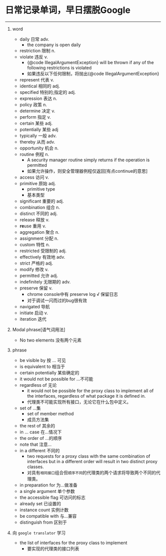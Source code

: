# 日常记录单词，早日摆脱Google #

----------
1. word	
	- daily 日常 adv.
		- the company is open daily 
	- restriction 限制 n.
	- violate 违反 v.
		- {@code IllegalArgumentException} will be thrown if any of the following restrictions is violated 
		- 如果违反以下任何限制，将抛出{@code IllegalArgumentException}
	- represent 代表 v.
	- identical 相同的 adj.
	- specified 特别的;指定的 adj.
	- expression 表达 n.
	- policy 政策 n.
	- determine 决定 v.
	- perform 指定 v.
	- certain 某些 adj.
	- potentially 某些 adj
	- typically 一般 adv.
	- thereby 从而 adv.
	- opportunity 机会 n.
	- routine 例程 n.
		- A security manager routine simply returns if the operation is permitted
		- 如果允许操作，则安全管理器例程仅返回[有点continue的意思]
	- access 访问 v. 
	- primitive 原始 adj.
		- primitive type
		- 基本类型
	- significant 重要的 adj.
	- combination 组合 n.
	- distinct 不同的 adj.
	- release 释放 v.
	- **re**use 重用 v.
	- aggregation 聚合 n.
	- assignment 分配 n.
	- custom 特性 n.
	- restricted 受限制的 adj.
	- effectively 有效地 adv.
	- strict 严格的 adj.
	- modify 修改 v.
	- permitted 允许 adj.
	- indefinitely 无限期的 adv.
	- preserve 保留 v.
		- chrome console中有 preserve log √ 保留日志
		- 对于调试一闪而过的bug很有效
	- navigated 导航
	- initiate 	启动 v.
	- iteration 迭代

2. Modal phrase[语气词用法]
	- No two elements 没有两个元素
		
3. phrase
	- be visible by 按 ... 可见
	- is equivalent to 相当于
	- certain potentially 某些确定的
	- it would not be possible for ...不可能
	- regardless of 无论
		- it would not be possible for the proxy class to implement all of the interfaces, regardless of what package it is defined in.
		- 代理类不可能实现所有接口，无论它在什么包中定义。
	- set of ...集
		- set of member method  
		- 成员方法集
	- the rest of 其余的 
	- in ... case 在...情况下
	- the order of ...的顺序
	- note that 注意...
	- in a different 不同的
		- two requests for a proxy class with the same combination of interfaces but in a different order will result in two distinct proxy classes.
		- 对具有`相同接口`组合但`顺序不同`的代理类的两个请求将导致两个不同的代理类。
	- in preparation for 为...做准备
	- a single argument 单个参数
	- the accessible flag 可访问的标志
	- already set 已设置的
	- instance count 实例计数
	- be compatible with 与...兼容
	- distinguish from 区别于

4. 向 `google translator` 学习
	- the list of interfaces for the proxy class to implement
		- 要实现的代理类的接口列表
	